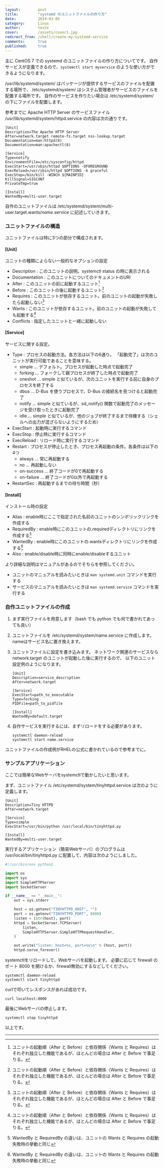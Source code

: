 ```yaml
---
layout:        post
title:         "systemd のユニットファイルの作り方"
date:          2019-03-05
category:      Linux
author:        tex2e
cover:         /assets/cover1.jpg
redirect_from: /shell/create-my-systemd-service
comments:      true
published:     true
---
```


主に CentOS 7 での systemd のユニットファイルの作り方についてです。
自作サービスが定義できるので、`systemctl start myservice` のような使い方ができるようになります。

/usr/lib/systemd/system/ はパッケージが提供するサービスのファイルを配置する場所で、
/etc/systemd/system/ はシステム管理者がサービスのファイルを配置する場所です。
自作のサービスを作りたい場合は /etc/systemd/system/ の下にファイルを配置します。

参考までに Apache HTTP Server のサービスファイル
/usr/lib/systemd/system/httpd.service の内容は次の通りです。

```command
[Unit]
Description=The Apache HTTP Server
After=network.target remote-fs.target nss-lookup.target
Documentation=man:httpd(8)
Documentation=man:apachectl(8)

[Service]
Type=notify
EnvironmentFile=/etc/sysconfig/httpd
ExecStart=/usr/sbin/httpd $OPTIONS -DFOREGROUND
ExecReload=/usr/sbin/httpd $OPTIONS -k graceful
ExecStop=/bin/kill -WINCH ${MAINPID}
KillSignal=SIGCONT
PrivateTmp=true

[Install]
WantedBy=multi-user.target
```

自作のユニットファイルは /etc/systemd/system/multi-user.target.wants/*name*.service に記述していきます。

### ユニットファイルの構造

ユニットファイルは特に3つの部分で構成されます。

#### \[Unit]
ユニットの種類によらない一般的なオプションの設定
  - Description : このユニットの説明。systemctl status の時に表示される
  - Documentation : このユニットについてのドキュメントのURI
  - After : このユニットの前に起動するユニット[^note1]
  - Before : このユニットの後に起動するユニット[^note1]
  - Requires : このユニットが依存するユニット。前のユニットの起動が失敗したら起動しない[^note1]
  - Wants : このユニットが依存するユニット。前のユニットの起動が失敗しても起動する[^note1]
  - Conflicts : 指定したユニットと一緒に起動しない

#### \[Service]
サービスに関する設定。
  - Type : プロセスの起動方法。各方法は以下の6通り。
    「起動完了」は次のユニットが実行可能であることを意味する。
    - simple ... デフォルト。プロセスが起動した時点で起動完了
    - forking ... フォークして親プロセスが終了した時点で起動完了
    - oneshot ... simple と似ているが、次のユニットを実行する前に自身のプロセスを終了する
    - dbus ... D-Bus を使うプロセスで、D-Bus の接続名を見つけると起動完了
    - notify ... simple と似ているが、sd_notify() 関数で起動完了のメッセージを受け取ったときに起動完了
    - idle ... simple と似ているが、他のジョブが終了するまで待機する（シェルへの出力が混ざらないようにするため）
  - ExecStart : 起動時に実行するコマンド
  - ExecStop : 停止時に実行するコマンド
  - ExecReload : リロード時に実行するコマンド
  - Restart : プロセスが停止したとき、プロセス再起動の条件。各条件は以下の4つ
    - always ... 常に再起動する
    - no ... 再起動しない
    - on-success ... 終了コードが0で再起動する
    - on-failure ... 終了コードが0以外で再起動する
  - RestartSec : 再起動するまでの待ち時間（秒）

#### \[Install]
インストール時の設定
  - Alias : enable時にここで指定された名前のユニットのシンボリックリンクを作成する
  - RequiredBy : enable時にこのユニットの.requiredディレクトリにリンクを作成する[^note2]
  - WantedBy : enable時にこのユニットの.wantsディレクトリにリンクを作成する[^note2]
  - Also : enable/disable時に同時にenable/disableするユニット


より詳細な説明はマニュアルがあるのでそちらを参照してください。
- ユニットのマニュアルを読みたいときは `man systemd.unit` コマンドを実行する
- サービスのマニュアルを読みたいときは `man systemd.service` コマンドを実行する


### 自作ユニットファイルの作成

1. まず実行ファイルを用意します（bash でも python でも何で書かれてあっても良い）
2. ユニットファイルを /etc/systemd/system/name.service に作成します。nameはサービス名に置き換えます。
3. ユニットファイルに設定を書き込みます。
   ネットワーク関連のサービスなら network.target のユニットが起動した後に実行するので、
   以下のユニット設定例のようになります。

    ```
    [Unit]
    Description=service_description
    After=network.target

    [Service]
    ExecStart=path_to_executable
    Type=forking
    PIDFile=path_to_pidfile

    [Install]
    WantedBy=default.target
    ```

4. 自作サービスを実行するには、まずリロードをする必要があります。

    ```command
    systemctl daemon-reload
    systemctl start name.service
    ```

ユニットファイルの作成例がRHELの公式に書かれているので参考までに。


### サンプルアプリケーション

ここでは簡単なWebサーバをsystemctlで動かしたいと思います。

まず、ユニットファイル /etc/systemd/system/tinyhttpd.service は次のように定義します。

```
[Unit]
Description=Tiny HTTPD
After=network.target

[Service]
Type=simple
ExecStart=/usr/bin/python /usr/local/bin/tinyhttpd.py

[Install]
WantedBy=multi-user.target
```

実行するアプリケーション（簡易Webサーバ）のプログラムは /usr/local/bin/tinyhttpd.py に配置して、内容は次のようにしました。

```python
#!/usr/bin/env python2

import os
import sys
import SimpleHTTPServer
import SocketServer

if __name__ == "__main__":
    out = sys.stderr

    host = os.getenv("TINYHTTPD_HOST", "")
    port = os.getenv("TINYHTTPD_PORT", 8000)
    listen = (str(host), port)
    httpd = SocketServer.TCPServer(
        listen,
        SimpleHTTPServer.SimpleHTTPRequestHandler,
    )

    out.write("listen: host=%s, port=%s\n" % (host, port))
    httpd.serve_forever()
```

systemctlをリロードして、Webサーバを起動します。
必要に応じて firewall のポート 8000 を開けるか、firewall無効にするなどしてください。

```command
systemctl daemon-reload
systemctl start tinyhttpd
```

curlで叩いてレスポンスがあれば成功です。

```command
curl localhost:8000
```

最後にWebサーバの停止します。

```command
systemctl stop tinyhttpd
```

以上です。

---

[^note1]: ユニットの起動順（After と Before）と依存関係（Wants と Requires）はそれぞれ独立した機能であるが、ほとんどの場合は After と Before で事足りる。
[^note2]: WantedBy と RequiredBy の違いは、ユニットの Wants と Requires の起動失敗時の挙動と同じ
